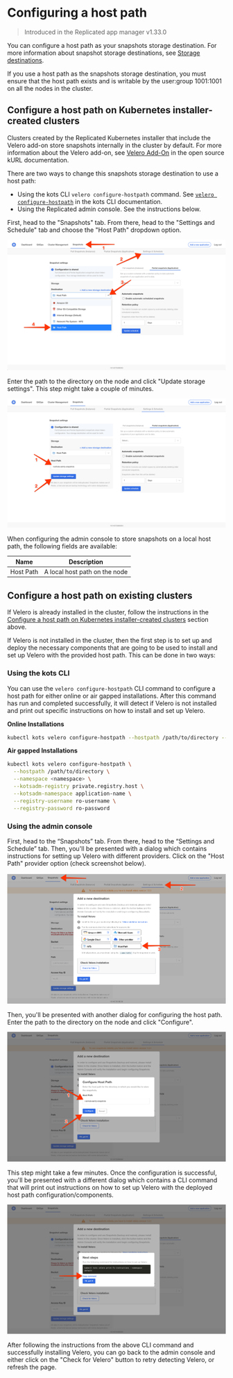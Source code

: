 # Configuring a host path

> Introduced in the Replicated app manager v1.33.0

You can configure a host path as your snapshots storage destination. For more information about snapshot storage destinations, see [Storage destinations](snapshots-storage-destinations).

If you use a host path as the snapshots storage destination, you must ensure that the host path exists and is writable by the user:group 1001:1001 on all the nodes in the cluster.

## Configure a host path on Kubernetes installer-created clusters

Clusters created by the Replicated Kubernetes installer that include the Velero add-on store snapshots internally in the cluster by default. For more information about the Velero add-on, see [Velero Add-On](https://kurl.sh/docs/add-ons/velero) in the open source kURL documentation.

There are two ways to change this snapshots storage destination to use a host path:

* Using the kots CLI `velero configure-hostpath` command. See [`velero configure-hostpath`](../reference/kots-cli-velero-configure-hostpath/) in the kots CLI documentation.
* Using the Replicated admin console. See the instructions below.

First, head to the "Snapshots" tab.
From there, head to the "Settings and Schedule" tab and choose the "Host Path" dropdown option.

![Snapshot Destination Dropdown Host Path](/images/snapshot-destination-dropdown-hostpath.png)

Enter the path to the directory on the node and click "Update storage settings".
This step might take a couple of minutes.

![Snapshot Destination Host Path Fields](/images/snapshot-destination-hostpath-field.png)

When configuring the admin console to store snapshots on a local host path, the following fields are available:

| Name      | Description                   |
|-----------|-------------------------------|
| Host Path | A local host path on the node |


## Configure a host path on existing clusters

If Velero is already installed in the cluster, follow the instructions in the [Configure a host path on Kubernetes installer-created clusters](#configure-a-host-path-on-kubernetes-installer-created-clusters) section above.

If Velero is not installed in the cluster, then the first step is to set up and deploy the necessary components that are going to be used to install and set up Velero with the provided host path.
This can be done in two ways:

### Using the kots CLI

You can use the `velero configure-hostpath` CLI command to configure a host path for either online or air gapped installations.
After this command has run and completed successfully, it will detect if Velero is not installed and print out specific instructions on how to install and set up Velero.

**Online Installations**

```bash
kubectl kots velero configure-hostpath --hostpath /path/to/directory --namespace <namespace>
```

**Air gapped Installations**

```bash
kubectl kots velero configure-hostpath \
  --hostpath /path/to/directory \
  --namespace <namespace> \
  --kotsadm-registry private.registry.host \
  --kotsadm-namespace application-name \
  --registry-username ro-username \
  --registry-password ro-password
```

### Using the admin console

First, head to the “Snapshots” tab.
From there, head to the “Settings and Schedule” tab.
Then, you'll be presented with a dialog which contains instructions for setting up Velero with different providers.
Click on the "Host Path" provider option (check screenshot below).

![Snapshot Provider Host Path](/images/snapshot-provider-hostpath.png)

Then, you'll be presented with another dialog for configuring the host path.
Enter the path to the directory on the node and click "Configure".

![Snapshot Provider Host Path Fields](/images/snapshot-provider-hostpath-field.png)

This step might take a few minutes.
Once the configuration is successful, you'll be presented with a different dialog which contains a CLI command that will print out instructions on how to set up Velero with the deployed host path configuration/components.

![Snapshot Provider File System Next Steps](/images/snapshot-provider-fs-next-steps.png)

After following the instructions from the above CLI command and successfully installing Velero, you can go back to the admin console and either click on the "Check for Velero" button to retry detecting Velero, or refresh the page.
